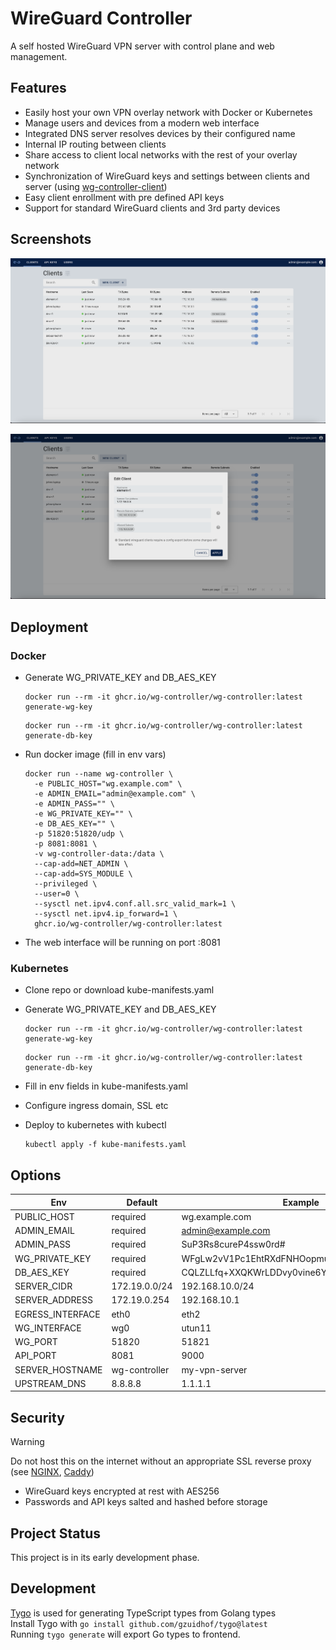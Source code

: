 # WireGuard Controller

A self hosted WireGuard VPN server with control plane and web management.

## Features

- Easily host your own VPN overlay network with Docker or Kubernetes
- Manage users and devices from a modern web interface
- Integrated DNS server resolves devices by their configured name
- Internal IP routing between clients
- Share access to client local networks with the rest of your overlay network
- Synchronization of WireGuard keys and settings between clients and server (using [wg-controller-client](https://github.com/wg-controller/wg-controller-client))
- Easy client enrollment with pre defined API keys
- Support for standard WireGuard clients and 3rd party devices

## Screenshots

![Clients Page](/screenshot1.png?raw=true "Client Management Page")

![Client Dialog](/screenshot2.png?raw=true "Client Dialog")

## Deployment

### Docker

- Generate WG_PRIVATE_KEY and DB_AES_KEY

  ```
  docker run --rm -it ghcr.io/wg-controller/wg-controller:latest generate-wg-key
  ```

  ```
  docker run --rm -it ghcr.io/wg-controller/wg-controller:latest generate-db-key
  ```

- Run docker image (fill in env vars)

  ```
  docker run --name wg-controller \
    -e PUBLIC_HOST="wg.example.com" \
    -e ADMIN_EMAIL="admin@example.com" \
    -e ADMIN_PASS="" \
    -e WG_PRIVATE_KEY="" \
    -e DB_AES_KEY="" \
    -p 51820:51820/udp \
    -p 8081:8081 \
    -v wg-controller-data:/data \
    --cap-add=NET_ADMIN \
    --cap-add=SYS_MODULE \
    --privileged \
    --user=0 \
    --sysctl net.ipv4.conf.all.src_valid_mark=1 \
    --sysctl net.ipv4.ip_forward=1 \
    ghcr.io/wg-controller/wg-controller:latest
  ```

- The web interface will be running on port :8081

### Kubernetes

- Clone repo or download kube-manifests.yaml
- Generate WG_PRIVATE_KEY and DB_AES_KEY

  ```
  docker run --rm -it ghcr.io/wg-controller/wg-controller:latest generate-wg-key
  ```

  ```
  docker run --rm -it ghcr.io/wg-controller/wg-controller:latest generate-db-key
  ```

- Fill in env fields in kube-manifests.yaml
- Configure ingress domain, SSL etc
- Deploy to kubernetes with kubectl

  ```
  kubectl apply -f kube-manifests.yaml
  ```

## Options

| Env              | Default       | Example                                      |
| ---------------- | ------------- | -------------------------------------------- |
| PUBLIC_HOST      | required      | wg.example.com                               |
| ADMIN_EMAIL      | required      | admin@example.com                            |
| ADMIN_PASS       | required      | SuP3Rs8cureP4ssw0rd#                         |
| WG_PRIVATE_KEY   | required      | WFgLw2vV1Pc1EhtRXdFNHOopmuNl9GZluRFhI73Mf2o= |
| DB_AES_KEY       | required      | CQLZLLfq+XXQKWrLDDvy0vine6Yil3SGxGJEUHK32yU= |
| SERVER_CIDR      | 172.19.0.0/24 | 192.168.10.0/24                              |
| SERVER_ADDRESS   | 172.19.0.254  | 192.168.10.1                                 |
| EGRESS_INTERFACE | eth0          | eth2                                         |
| WG_INTERFACE     | wg0           | utun11                                       |
| WG_PORT          | 51820         | 51821                                        |
| API_PORT         | 8081          | 9000                                         |
| SERVER_HOSTNAME  | wg-controller | my-vpn-server                                |
| UPSTREAM_DNS     | 8.8.8.8       | 1.1.1.1                                      |

## Security

> [!WARNING]
> Do not host this on the internet without an appropriate SSL reverse proxy (see [NGINX](https://hub.docker.com/_/nginx), [Caddy](https://caddyserver.com))

- WireGuard keys encrypted at rest with AES256
- Passwords and API keys salted and hashed before storage

## Project Status

This project is in its early development phase.

## Development

[Tygo](https://github.com/gzuidhof/tygo) is used for generating TypeScript types from Golang types <br>
Install Tygo with `go install github.com/gzuidhof/tygo@latest` <br>
Running `tygo generate` will export Go types to frontend.

